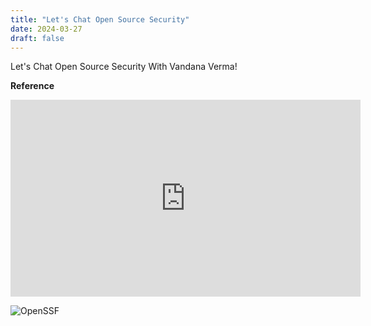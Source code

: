 ```yaml
---
title: "Let's Chat Open Source Security"
date: 2024-03-27
draft: false
---
```


Let's Chat Open Source Security With Vandana Verma!

**Reference**

<iframe width="560" height="315" src="https://www.youtube.com/embed/D_0TOIW4Eu0?si=-sDBjdGlINaWik0f" title="YouTube video player" frameborder="0" allow="accelerometer; autoplay; clipboard-write; encrypted-media; gyroscope; picture-in-picture; web-share" referrerpolicy="strict-origin-when-cross-origin" allowfullscreen></iframe>

![OpenSSF](/images/openssf.jpg)